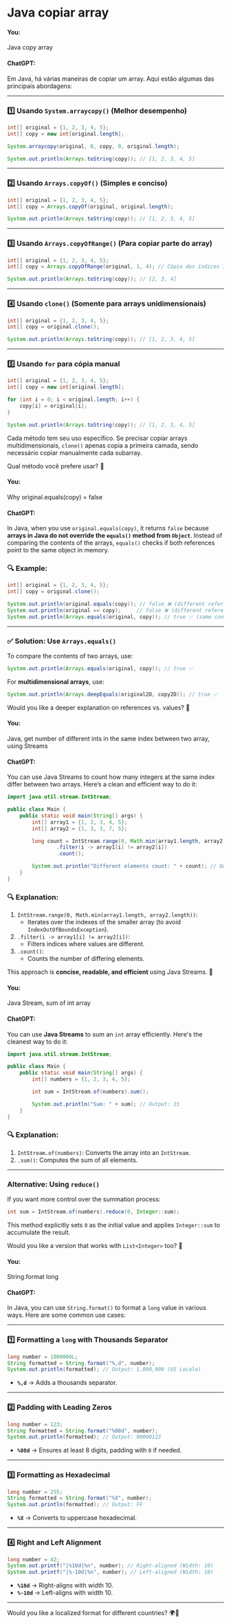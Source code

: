 # Java copiar array

#### You:
Java copy array

#### ChatGPT:
Em Java, há várias maneiras de copiar um array. Aqui estão algumas das principais abordagens:

---

### 1️⃣ **Usando `System.arraycopy()`** (Melhor desempenho)

```java
int[] original = {1, 2, 3, 4, 5};
int[] copy = new int[original.length];

System.arraycopy(original, 0, copy, 0, original.length);

System.out.println(Arrays.toString(copy)); // [1, 2, 3, 4, 5]
```

---

### 2️⃣ **Usando `Arrays.copyOf()`** (Simples e conciso)

```java
int[] original = {1, 2, 3, 4, 5};
int[] copy = Arrays.copyOf(original, original.length);

System.out.println(Arrays.toString(copy)); // [1, 2, 3, 4, 5]
```

---

### 3️⃣ **Usando `Arrays.copyOfRange()`** (Para copiar parte do array)

```java
int[] original = {1, 2, 3, 4, 5};
int[] copy = Arrays.copyOfRange(original, 1, 4); // Cópia dos índices 1 a 3

System.out.println(Arrays.toString(copy)); // [2, 3, 4]
```

---

### 4️⃣ **Usando `clone()`** (Somente para arrays unidimensionais)

```java
int[] original = {1, 2, 3, 4, 5};
int[] copy = original.clone();

System.out.println(Arrays.toString(copy)); // [1, 2, 3, 4, 5]
```

---

### 5️⃣ **Usando `for` para cópia manual**

```java
int[] original = {1, 2, 3, 4, 5};
int[] copy = new int[original.length];

for (int i = 0; i < original.length; i++) {
    copy[i] = original[i];
}

System.out.println(Arrays.toString(copy)); // [1, 2, 3, 4, 5]
```

Cada método tem seu uso específico. Se precisar copiar arrays multidimensionais, `clone()` apenas copia a primeira camada, sendo necessário copiar manualmente cada subarray.

Qual método você prefere usar? 🚀


#### You:
Why original.equals(copy) = false

#### ChatGPT:
In Java, when you use `original.equals(copy)`, it returns `false` because **arrays in Java do not override the `equals()` method from `Object`**. Instead of comparing the contents of the arrays, `equals()` checks if both references point to the same object in memory.

### 🔍 Example:

```java
int[] original = {1, 2, 3, 4, 5};
int[] copy = original.clone();

System.out.println(original.equals(copy)); // false ❌ (different references)
System.out.println(original == copy);     // false ❌ (different references)
System.out.println(Arrays.equals(original, copy)); // true ✅ (same content)
```

---

### ✅ **Solution: Use `Arrays.equals()`**

To compare the contents of two arrays, use:

```java
System.out.println(Arrays.equals(original, copy)); // true ✅
```

For **multidimensional arrays**, use:

```java
System.out.println(Arrays.deepEquals(original2D, copy2D)); // true ✅
```

Would you like a deeper explanation on references vs. values? 🚀


#### You:
Java, get number of different ints in the same index between two array, using Streams

#### ChatGPT:
You can use Java Streams to count how many integers at the same index differ between two arrays. Here’s a clean and efficient way to do it:

```java
import java.util.stream.IntStream;

public class Main {
    public static void main(String[] args) {
        int[] array1 = {1, 2, 3, 4, 5};
        int[] array2 = {1, 3, 3, 7, 5};

        long count = IntStream.range(0, Math.min(array1.length, array2.length))
                .filter(i -> array1[i] != array2[i])
                .count();

        System.out.println("Different elements count: " + count); // Output: 2
    }
}
```

### 🔍 Explanation:

1. `IntStream.range(0, Math.min(array1.length, array2.length))`:
   - Iterates over the indexes of the smaller array (to avoid `IndexOutOfBoundsException`).
2. `.filter(i -> array1[i] != array2[i])`:
   - Filters indices where values are different.
3. `.count()`:
   - Counts the number of differing elements.

This approach is **concise, readable, and efficient** using Java Streams. 🚀


#### You:
Java Stream, sum of int array

#### ChatGPT:
You can use **Java Streams** to sum an `int` array efficiently. Here's the cleanest way to do it:

```java
import java.util.stream.IntStream;

public class Main {
    public static void main(String[] args) {
        int[] numbers = {1, 2, 3, 4, 5};

        int sum = IntStream.of(numbers).sum();

        System.out.println("Sum: " + sum); // Output: 15
    }
}
```

### 🔍 Explanation:

1. `IntStream.of(numbers)`: Converts the array into an `IntStream`.
2. `.sum()`: Computes the sum of all elements.

---

### Alternative: Using `reduce()`

If you want more control over the summation process:

```java
int sum = IntStream.of(numbers).reduce(0, Integer::sum);
```

This method explicitly sets `0` as the initial value and applies `Integer::sum` to accumulate the result.

Would you like a version that works with `List<Integer>` too? 🚀


#### You:
String.format long


#### ChatGPT:
In Java, you can use `String.format()` to format a `long` value in various ways. Here are some common use cases:

---

### **1️⃣ Formatting a `long` with Thousands Separator**

```java
long number = 1000000L;
String formatted = String.format("%,d", number);
System.out.println(formatted); // Output: 1,000,000 (US Locale)
```

- **`%,d`** → Adds a thousands separator.

---

### **2️⃣ Padding with Leading Zeros**

```java
long number = 123;
String formatted = String.format("%08d", number);
System.out.println(formatted); // Output: 00000123
```

- **`%08d`** → Ensures at least 8 digits, padding with `0` if needed.

---

### **3️⃣ Formatting as Hexadecimal**

```java
long number = 255;
String formatted = String.format("%X", number);
System.out.println(formatted); // Output: FF
```

- **`%X`** → Converts to uppercase hexadecimal.

---

### **4️⃣ Right and Left Alignment**

```java
long number = 42;
System.out.printf("|%10d|%n", number); // Right-aligned (Width: 10)
System.out.printf("|%-10d|%n", number); // Left-aligned (Width: 10)
```

- **`%10d`** → Right-aligns with width 10.
- **`%-10d`** → Left-aligns with width 10.

---

Would you like a localized format for different countries? 🌍🚀
